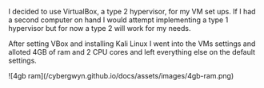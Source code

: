 <p>
I decided to use VirtualBox, a type 2 hypervisor, for my VM set ups. If I had a second computer on hand I would attempt implementing a type 1 hypervisor but for now a type 2 will work for my needs.
</p>
<p>
After setting VBox and installing Kali Linux I went into the VMs settings and alloted 4GB of ram and 2 CPU cores and left everything else on the default settings.
</p>
![4gb ram](/cybergwyn.github.io/docs/assets/images/4gb-ram.png)

